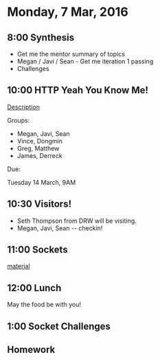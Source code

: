 Monday,  7 Mar, 2016
====================

8:00 Synthesis
--------------

* Get me the mentor summary of topics
* Megan / Javi / Sean - Get me iteration 1 passing
* Challenges


10:00 HTTP Yeah You Know Me!
----------------------------

[Description](https://github.com/CodePlatoon/curriculum/blob/master/phase1/web_notes_project.md)

Groups:

* Megan, Javi, Sean
* Vince, Dongmin
* Greg, Matthew
* James, Derreck

Due:

Tuesday 14 March, 9AM


10:30 Visitors!
---------------

* Seth Thompson from DRW will be visiting.
* Megan, Javi, Sean -- checkin!


11:00 Sockets
-------------

[material](https://github.com/CodePlatoon/curriculum/blob/master/phase1/tcp_sockets.md)


12:00 Lunch
-----------

May the food be with you!


1:00 Socket Challenges
----------------------



Homework
--------
